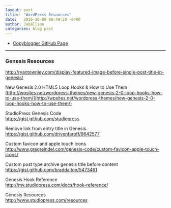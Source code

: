 ```yaml
---
layout: post
title:  "WordPress Resources"
date:   2016-10-08 09:49:20 -0700
author: Jaballion
categories: blog post
---
```


- [Copyblogger GitHub Page](https://github.com/copyblogger)

--- 

### Genesis Resources

http://ryantownley.com/display-featured-image-before-single-post-title-in-genesis/  

New Genesis 2.0 HTML5 Loop Hooks & How to Use Them  
[http://wpsites.net/wordpress-themes/new-genesis-2-0-loop-hooks-how-to-use-them/](http://wpsites.net/wordpress-themes/new-genesis-2-0-loop-hooks-how-to-use-them/)

StudioPress Genesis Code  
https://gist.github.com/studiopress  

Remove link from entry title in Genesis.  
https://gist.github.com/drivenfaroff/9642577  

Custom favicon and apple touch icons  
http://www.gregreindel.com/genesis-code/custom-favicon-apple-touch-icons/  

Custom post type archive genesis title before content  
https://gist.github.com/braddalton/5473461   

Genesis Hook Reference  
http://my.studiopress.com/docs/hook-reference/  

Genesis Resources  
http://www.studiopress.com/resources  

